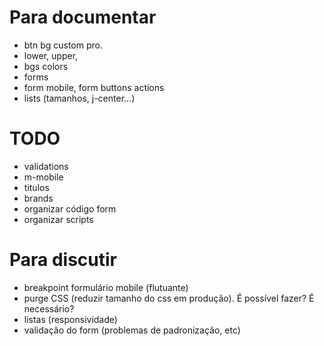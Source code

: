 # Para documentar

-   btn bg custom pro.
-   lower, upper,
-   bgs colors
-   forms
-   form mobile, form buttons actions
-   lists (tamanhos, j-center...)

# TODO

-   validations
-   m-mobile
-   titulos
-   brands
-   organizar código form
-   organizar scripts

# Para discutir

-   breakpoint formulário mobile (flutuante)
-   purge CSS (reduzir tamanho do css em produção). É possível fazer? É necessário?
-   listas (responsividade)
-   validação do form (problemas de padronização, etc)
